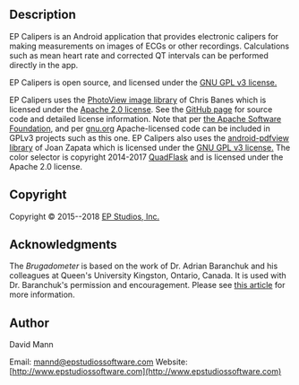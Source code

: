 ## Description
EP Calipers is an Android application that provides
electronic calipers for making measurements on images of ECGs or other
recordings.  Calculations such as mean heart rate and corrected
QT intervals can be performed directly in the app.

EP Calipers is open source, and licensed under the 
[GNU GPL v3 license.](http://www.gnu.org/licenses/gpl.html)

EP Calipers uses the
[PhotoView image library](https://github.com/chrisbanes/PhotoView) of
Chris Banes which is licensed under the [Apache 2.0 license](https://www.apache.org/licenses/LICENSE-2.0).  See the
[GitHub page](https://github.com/chrisbanes/PhotoView) for source code
and detailed license information.  Note that per
[the Apache Software Foundation](http://www.apache.org/licenses/GPL-compatibility.html), and per [gnu.org](https://www.gnu.org/licenses/license-list.en.html#GPLCompatibleLicenses)
Apache-licensed code can be included in GPLv3 projects such as this
one.
EP Calipers also uses the [android-pdfview library](https://github.com/JoanZapata/android-pdfview) of Joan Zapata which is licensed under the [GNU GPL v3 license.](http://www.gnu.org/licenses/gpl.html)
The color selector is copyright 2014-2017 [QuadFlask](https://github.com/QuadFlask/colorpicker) and is licensed under the Apache 2.0 license.


## Copyright
Copyright © 2015--2018 [EP Studios, Inc.](http://www.epstudiossoftware.com)

## Acknowledgments
The *Brugadometer* is based on the work of Dr. Adrian Baranchuk and his colleagues at Queen's University Kingston, Ontario, Canada.  It is used with Dr. Baranchuk's permission and encouragement.  Please see [this article](http://europace.oxfordjournals.org/content/16/11/1639) for more information.

## Author
David Mann

Email: [mannd@epstudiossoftware.com](mailto:mannd@epstudiossoftware.com)
Website: [http://www.epstudiossoftware.com](http://www.epstudiossoftware.com)
